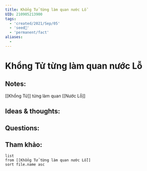 ```yaml
---
title: Khổng Tử từng làm quan nước Lỗ
UID: 210905213900
tags:
  - 'created/2021/Sep/05'
  - 'seed🥜'
  - 'permanent/fact'
aliases:
  - 
---
```

# Khổng Tử từng làm quan nước Lỗ

## Notes:
[[Khổng Tử]] từng làm quan [[Nước Lỗ]]

## Ideas & thoughts:

## Questions:


## Tham khảo:
```dataview
list
from [[Khổng Tử từng làm quan nước Lỗ]]
sort file.name asc
```